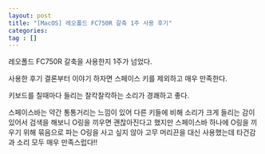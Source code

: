 ```yaml
---
layout: post
title: "[MacOS] 레오폴드 FC750R 갈축 1주 사용 후기"
categories: 
tag : []
---
```


레오폴드 FC750R 갈축을 사용한지 1주가 넘었다.  

사용한 후기 결론부터 이야기 하자면 스페이스 키를 제외하고 매우 만족한다.  

키보드를 칠때마다 들리는 찰칵찰칵하는 소리가 경쾌하고 좋다. 

스페이스바는 약간 통통거리는 느낌이 있어 다른 키들에 비해 소리가 크게 들리는 감이 있어서 검색을 해보니 O링을 끼우면 괜찮아진다고 했지만 스페이스바 하나에 O링을 끼우기 위해 묶음으로 파는 O링을 사고 싶지 않아 고무 머리끈을 대신 사용했는데 타건감과 소리 모두 매우 만족스럽다!!

